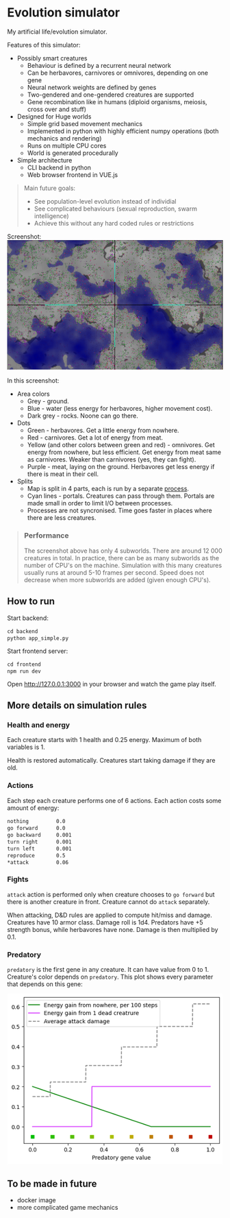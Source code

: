 # Evolution simulator

My artificial life/evolution simulator.

Features of this simulator:
* Possibly smart creatures
    * Behaviour is defined by a recurrent neural network
    * Can be herbavores, carnivores or omnivores, depending on one gene
    * Neural network weights are defined by genes
    * Two-gendered and one-gendered creatures are supported
    * Gene recombination like in humans (diploid organisms, meiosis, cross over and stuff)
* Designed for Huge worlds
    * Simple grid based movement mechanics
    * Implemented in python with highly efficient numpy operations (both mechanics and rendering)
    * Runs on multiple CPU cores
    * World is generated procedurally
* Simple architecture
    * CLI backend in python
    * Web browser frontend in VUE.js

>Main future goals:
>* See population-level evolution instead of individial
>* See complicated behaviours (sexual reproduction, swarm intelligence)
>* Achieve this without any hard coded rules or restrictions

Screenshot:
![](screenshot.png)

In this screenshot:
* Area colors
    * Grey - ground.
    * Blue - water (less energy for herbavores, higher movement cost).
    * Dark grey - rocks. Noone can go there.
* Dots
    * Green - herbavores. Get a little energy from nowhere.
    * Red - carnivores. Get a lot of energy from meat.
    * Yellow (and other colors between green and red) - omnivores. Get energy from nowhere, but less efficient. Get energy from meat same as carnivores. Weaker than carnivores (yes, they can fight).
    * Purple - meat, laying on the ground. Herbavores get less energy if there is meat in their cell.
* Splits
    * Map is split in 4 parts, each is run by a separate [process](https://docs.python.org/3/library/multiprocessing.html#the-process-class).
    * Cyan lines - portals. Creatures can pass through them. Portals are made small in order to limit I/O between processes.
    * Processes are not syncronised. Time goes faster in places where there are less creatures.

> ### Performance
> The screenshot above has only 4 subworlds. There are around 12 000 creatures in total. In practice, there can be as many subworlds as the number of CPU's on the machine. Simulation with this many creatures usually runs at around 5-10 frames per second. Speed does not decrease when more subworlds are added (given enough CPU's).

## How to run
Start backend:

```
cd backend
python app_simple.py
```

Start frontend server:

```
cd frontend
npm run dev
```

Open http://127.0.0.1:3000 in your browser and watch the game play itself.

## More details on simulation rules

### Health and energy
Each creature starts with 1 health and 0.25 energy. Maximum of both variables is 1.

Health is restored automatically. Creatures start taking damage if they are old.

### Actions
Each step each creature performs one of 6 actions. Each action costs some amount of energy:
```
nothing         0.0
go forward      0.0
go backward     0.001
turn right      0.001
turn left       0.001
reproduce       0.5
*attack         0.06
```

### Fights
`attack` action is performed only when creature chooses to `go forward` but there is another creature in front. Creature cannot do `attack` separately.

When attacking, D&D rules are applied to compute hit/miss and damage. Creatures have 10 armor class. Damage roll is 1d4. Predators have +5 strength bonus, while herbavores have none. Damage is then multiplied by 0.1.

### Predatory
`predatory` is the first gene in any creature. It can have value from 0 to 1. Creature's color depends on `predatory`. This plot shows every parameter that depends on this gene:

![](predatory_plot.png)


## To be made in future
* docker image
* more complicated game mechanics